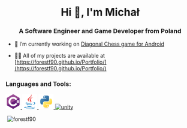 <h1 align="center">Hi 👋, I'm Michał</h1>
<h3 align="center">A Software Engineer and Game Developer from Poland</h3>

- 🔭 I’m currently working on [Diagonal Chess game for Android](https://play.google.com/store/apps/details?id=com.ForestfGames.DiagonalChess)

- 👨‍💻 All of my projects are available at [https://forestf90.github.io/Portfolio/](https://forestf90.github.io/Portfolio/)


<h3 align="left">Languages and Tools:</h3>
<p align="left"> <a href="https://www.w3schools.com/cs/" target="_blank" rel="noreferrer"> <img src="https://raw.githubusercontent.com/devicons/devicon/master/icons/csharp/csharp-original.svg" alt="csharp" width="40" height="40"/> </a> <a href="https://www.java.com" target="_blank" rel="noreferrer"> <img src="https://raw.githubusercontent.com/devicons/devicon/master/icons/java/java-original.svg" alt="java" width="40" height="40"/> </a> <a href="https://www.python.org" target="_blank" rel="noreferrer"> <img src="https://raw.githubusercontent.com/devicons/devicon/master/icons/python/python-original.svg" alt="python" width="40" height="40"/> </a> <a href="https://unity.com/" target="_blank" rel="noreferrer"> <img src="https://www.vectorlogo.zone/logos/unity3d/unity3d-icon.svg" alt="unity" width="40" height="40"/> </a> </p>

<p>&nbsp;<img align="center" src="https://github-readme-stats.vercel.app/api?username=forestf90&show_icons=true&locale=en" alt="forestf90" /></p>
